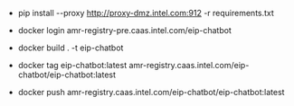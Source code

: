 - pip install --proxy http://proxy-dmz.intel.com:912 -r requirements.txt


- docker login amr-registry-pre.caas.intel.com/eip-chatbot
- docker build . -t eip-chatbot
- docker tag eip-chatbot:latest amr-registry.caas.intel.com/eip-chatbot/eip-chatbot:latest
- docker push amr-registry.caas.intel.com/eip-chatbot/eip-chatbot:latest
